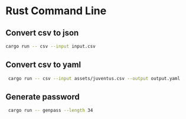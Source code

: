 # Rust Command Line

## Convert csv to json

```bash
cargo run -- csv --input input.csv 
```

## Convert csv to yaml 

```bash 
 cargo run -- csv --input assets/juventus.csv --output output.yaml
```

## Generate password 
```bash
 cargo run -- genpass --length 34

```